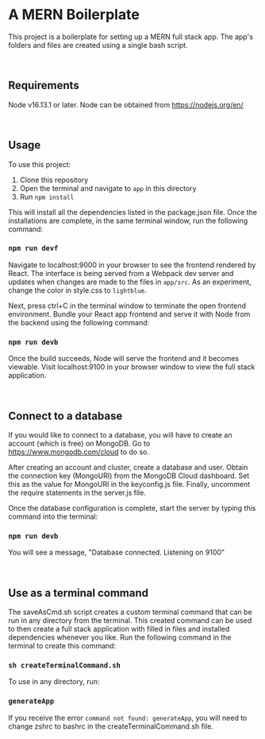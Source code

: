 # A MERN Boilerplate

This project is a boilerplate for setting up a MERN full stack app. The app's folders and files are created using a single bash script.

&nbsp;
## Requirements
Node v16.13.1 or later. Node can be obtained from https://nodejs.org/en/

&nbsp;
## Usage

To use this project:
1. Clone this repository
2. Open the terminal and navigate to `app` in this directory
3. Run `npm install`

This will install all the dependencies listed in the package.json file. Once the installations are complete, in the same terminal window, run the following command:
### `npm run devf`

Navigate to localhost:9000 in your browser to see the frontend rendered by React.
The interface is being served from a Webpack dev server and updates when
changes are made to the files in `app/src`. As an experiment, change the color
in style.css to `lightblue`. 

Next, press ctrl+C in the terminal window to terminate the open frontend environment. Bundle your React app frontend and serve it with Node from the backend using the following command:
### `npm run devb`

Once the build succeeds, Node will serve the frontend and it becomes viewable. Visit localhost:9100 in your browser window to view the full stack application.

&nbsp;
## Connect to a database

If you would like to connect to a database, you will have to create an account (which is free) on MongoDB. Go to https://www.mongodb.com/cloud to do so.

After creating an account and cluster, create a database and user. Obtain the connection key (MongoURI) from the MongoDB Cloud dashboard. Set this as the value for MongoURI in the keyconfig.js file. Finally, uncomment the require statements in the server.js file.

Once the database configuration is complete, start the server by typing this command into the terminal:
### `npm run devb`

You will see a message, "Database connected. Listening on 9100"

&nbsp;
## Use as a terminal command

The saveAsCmd.sh script creates a custom terminal command that can be run in any directory from the terminal.
This created command can be used to then create a full stack application with filled in files and installed dependencies whenever you like.
Run the following command in the terminal to create this command:
### `sh createTerminalCommand.sh`

To use in any directory, run:
### `generateApp`

If you receive the error `command not found: generateApp`, you will need to change zshrc to bashrc in the createTerminalCommand.sh file.
